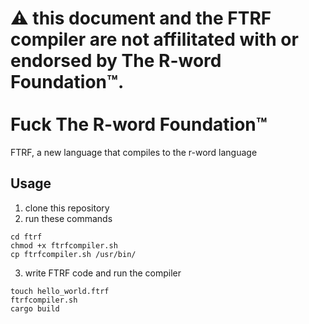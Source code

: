 # ⚠️ this document and the FTRF compiler are not affilitated with or endorsed by The R-word Foundation™.<br><br>Fuck The R-word Foundation™

FTRF, a new language that compiles to the r-word language

## Usage

1. clone this repository
2. run these commands
```
cd ftrf
chmod +x ftrfcompiler.sh
cp ftrfcompiler.sh /usr/bin/
```
3. write FTRF code and run the compiler
```
touch hello_world.ftrf
ftrfcompiler.sh
cargo build
```
